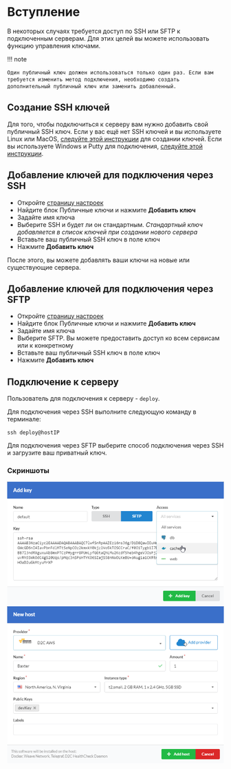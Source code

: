 # Вступление

В некоторых случаях требуется доступ по SSH или SFTP к подключенным серверам. Для этих целей вы можете использовать функцию управления ключами.

!!! note

    Один публичный ключ должен использоваться только один раз. Если вам требуется изменить метод подключения, необходимо создать дополнительный публичный ключ или заменить добавленный.

## Создание SSH ключей

Для того, чтобы подключиться к серверу вам нужно добавить свой публичный SSH ключ. Если у вас ещё нет SSH ключей и вы используете Linux или MacOS, [следуйте этой инструкции](https://confluence.atlassian.com/bitbucketserver/creating-ssh-keys-776639788.html) для создании ключей. Если вы используете Windows и Putty для подключения, [следуйте этой инструкции](https://www.digitalocean.com/docs/droplets/how-to/add-ssh-keys/create-with-putty/).

## Добавление ключей для подключения через SSH

- Откройте [страницу настроек](https://panel.d2c.io/settings)
- Найдите блок Публичные ключи и нажмите **Добавить ключ**
- Задайте имя ключа
- Выберите SSH и будет ли он стандартным. _Стандартный ключ добавляется в список ключей при создании нового сервера_
- Вставьте ваш публичный SSH ключ в поле ключ
- Нажмите **Добавить ключ**

После этого, вы можете добавлять ваши ключи на новые или существующие сервера.

## Добавление ключей для подключения через SFTP

- Откройте [страницу настроек](https://panel.d2c.io/settings)
- Найдите блок Публичные ключи и нажмите **Добавить ключ**
- Задайте имя ключа
- Выберите SFTP. Вы можете предоставить доступ ко всем сервисам или к конкретному
- Вставьте ваш публичный SSH ключ в поле ключ
- Нажмите **Добавить ключ**

## Подключение к серверу

Пользователь для подключения к серверу - `deploy`.

Для подключения через SSH выполните следующую команду в терминале:

```
ssh deploy@hostIP
```

Для подключения через SFTP выберите способ подключения через SSH и загрузите ваш приватный ключ.

### Скриншоты

![SSH and SFTP access](../img/ssh-sftp.png)
![SSH and SFTP access](../img/ssh-sftp2.png)
